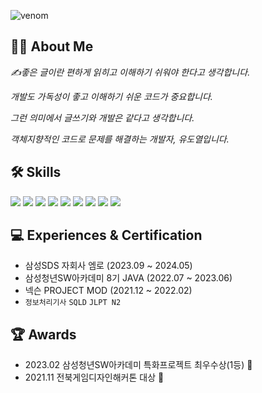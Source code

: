 ![venom](https://capsule-render.vercel.app/api?type=venom&height=200&text=Welcome%20to-nl-Doyeol's%20Github&fontSize=70&color=0:8871e5,100:b678c4&stroke=b678c4)

## 👨‍💻 About Me
<i><p>✍️좋은 글이란 편하게 읽히고 이해하기 쉬워야 한다고 생각합니다.</p></i>
<i><p>개발도 가독성이 좋고 이해하기 쉬운 코드가 중요합니다.</p></i>
<i><p>그런 의미에서 글쓰기와 개발은 같다고 생각합니다.</p></i>
<i><p>객체지향적인 코드로 문제를 해결하는 개발자, 유도열입니다.</p></i>

  
## 🛠 Skills
<img src="https://img.shields.io/badge/Java-C71A36?style=plastic-square&logo=java&logoColor=white"> <img src="https://img.shields.io/badge/springboot-6DB33F?style=plastic-square&logo=Spring Boot&logoColor=white"> <img src="https://img.shields.io/badge/Jpa-000000?style=plastic-square&logo=Jpa&logoColor=white"> <img src="https://img.shields.io/badge/javascript-F7DF1E?style=plastic-square&logo=javascript&logoColor=white"/> <img src="https://img.shields.io/badge/React-61DAFB?style=plastic-square&logo=React&logoColor=white"/> <img src="https://img.shields.io/badge/Next-000000?style=plastic-square&logo=nextdotjs&logoColor=white"/> <img src="https://img.shields.io/badge/Flutter-02569B?style=plastic-square&logo=flutter&logoColor=white"/> <img src="https://img.shields.io/badge/Supabase-3FCF8E?style=plastic-square&logo=supabase&logoColor=white"/> <img src="https://img.shields.io/badge/Langchain-007531?style=plastic-square&logo=langchain&logoColor=white"/>


## 💻 Experiences & Certification
- 삼성SDS 자회사 엠로 (2023.09 ~ 2024.05)
- 삼성청년SW아카데미 8기 JAVA (2022.07 ~ 2023.06)
- 넥슨 PROJECT MOD (2021.12 ~ 2022.02)
- `정보처리기사` `SQLD` `JLPT N2`

## 🏆 Awards
- 2023.02 삼성청년SW아카데미 특화프로젝트 최우수상(1등) 🥇
- 2021.11 전북게임디자인해커톤 대상 🥇
            


<!--
**doyeolKR/doyeolKR** is a ✨ _special_ ✨ repository because its `README.md` (this file) appears on your GitHub profile.

Here are some ideas to get you started:

- 🔭 I’m currently working on ...
- 🌱 I’m currently learning ...
- 👯 I’m looking to collaborate on ...
- 🤔 I’m looking for help with ...
- 💬 Ask me about ...
- 📫 How to reach me: ...
- 😄 Pronouns: ...
- ⚡ Fun fact: ...
-->
